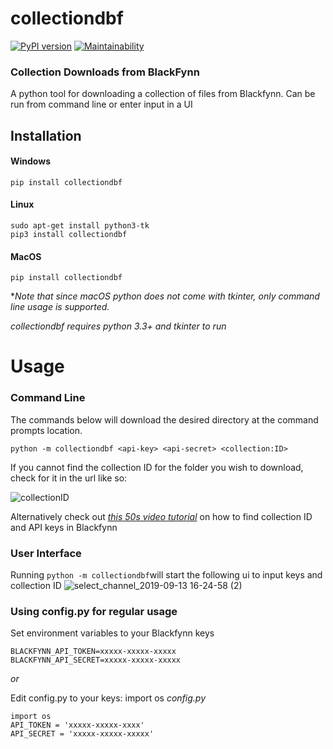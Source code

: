 # collectiondbf 
[![PyPI version](https://badge.fury.io/py/collectiondbf.svg)](https://badge.fury.io/py/collectiondbf)
[![Maintainability](https://api.codeclimate.com/v1/badges/3142677487dbf6ff656b/maintainability)](https://codeclimate.com/github/Tehsurfer/collectiondbf/maintainability)

### Collection Downloads from BlackFynn 

A python tool for downloading a collection of files from Blackfynn. Can be run from command line or enter input in a UI

## Installation 

#### Windows
`pip install collectiondbf`

#### Linux 
```
sudo apt-get install python3-tk
pip3 install collectiondbf
```

#### MacOS
`pip install collectiondbf`

*_Note that since macOS python does not come with tkinter, only command line usage is supported._

_collectiondbf requires python 3.3+ and tkinter to run_

# Usage

### Command Line
The commands below will download the desired directory at the command prompts location.
```
python -m collectiondbf <api-key> <api-secret> <collection:ID>
```

If you cannot find the collection ID for the folder you wish to download, check for it in the url like so:

![collectionID](https://user-images.githubusercontent.com/37255664/64832679-fe039c80-d62e-11e9-96db-38a54cbd6c55.jpg)

Alternatively check out [_this 50s video tutorial_](https://drive.google.com/file/d/1sZMIx8SsEygwtRhLSu_O5wT0Ql0-UJDx/view?usp=sharing) on how to find collection ID and API keys in Blackfynn

### User Interface
Running `python -m collectiondbf`will start the following ui to input keys and collection ID
![select_channel_2019-09-13 16-24-58 (2)](https://user-images.githubusercontent.com/37255664/64837534-1a113900-d643-11e9-9ba7-3cd37ca74151.jpg)

### Using config.py for regular usage 

Set environment variables to your Blackfynn keys
```
BLACKFYNN_API_TOKEN=xxxxx-xxxxx-xxxxx
BLACKFYNN_API_SECRET=xxxxx-xxxxx-xxxxx
```
_or_

Edit config.py to your keys:
import os
_config.py_
```
import os
API_TOKEN = 'xxxxx-xxxxx-xxxx'
API_SECRET = 'xxxxx-xxxxx-xxxxx'
```


